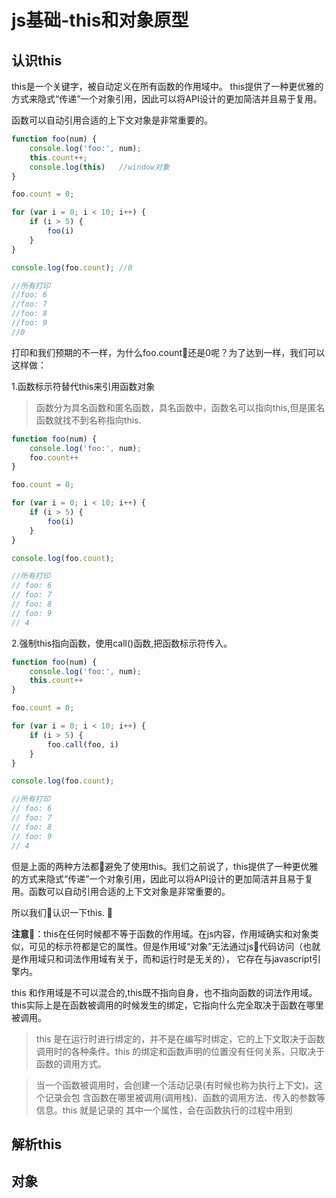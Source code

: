 # js基础-this和对象原型

## 认识this

this是一个关键字，被自动定义在所有函数的作用域中。
this提供了一种更优雅的方式来隐式“传递”一个对象引用，因此可以将API设计的更加简洁并且易于复用。

函数可以自动引用合适的上下文对象是非常重要的。

``` js
function foo(num) {
    console.log('foo:', num);
    this.count++;
    console.log(this)   //window对象
}

foo.count = 0;

for (var i = 0; i < 10; i++) {
    if (i > 5) {
        foo(i)
    }
}

console.log(foo.count); //0

//所有打印
//foo: 6
//foo: 7
//foo: 8
//foo: 9
//0
```

打印和我们预期的不一样，为什么foo.count还是0呢？为了达到一样，我们可以这样做：

1.函数标示符替代this来引用函数对象

>函数分为具名函数和匿名函数，具名函数中，函数名可以指向this,但是匿名函数就找不到名称指向this.

```js
function foo(num) {
    console.log('foo:', num);
    foo.count++
}

foo.count = 0;

for (var i = 0; i < 10; i++) {
    if (i > 5) {
        foo(i)
    }
}

console.log(foo.count);

//所有打印
// foo: 6
// foo: 7
// foo: 8
// foo: 9
// 4
```

2.强制this指向函数，使用call()函数,把函数标示符传入。

``` js
function foo(num) {
    console.log('foo:', num);
    this.count++
}

foo.count = 0;

for (var i = 0; i < 10; i++) {
    if (i > 5) {
        foo.call(foo, i)
    }
}

console.log(foo.count);

//所有打印
// foo: 6
// foo: 7
// foo: 8
// foo: 9
// 4
```

但是上面的两种方法都避免了使用this。我们之前说了，this提供了一种更优雅的方式来隐式“传递”一个对象引用，因此可以将API设计的更加简洁并且易于复用。函数可以自动引用合适的上下文对象是非常重要的。

所以我们认识一下this.


**注意**：this在任何时候都不等于函数的作用域。在js内容，作用域确实和对象类似，可见的标示符都是它的属性。但是作用域“对象”无法通过js代码访问（也就是作用域只和词法作用域有关于，而和运行时是无关的）， 它存在与javascript引擎内。

this 和作用域是不可以混合的,this既不指向自身，也不指向函数的词法作用域。this实际上是在函数被调用的时候发生的绑定，它指向什么完全取决于函数在哪里被调用。

> this 是在运行时进行绑定的，并不是在编写时绑定，它的上下文取决于函数调用时的各种条件。this 的绑定和函数声明的位置没有任何关系，只取决于函数的调用方式。

> 当一个函数被调用时，会创建一个活动记录(有时候也称为执行上下文)。这个记录会包 含函数在哪里被调用(调用栈)、函数的调用方法、传入的参数等信息。this 就是记录的 其中一个属性，会在函数执行的过程中用到

## 解析this

## 对象
